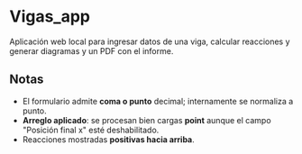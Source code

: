 
# Vigas_app 

Aplicación web local para ingresar datos de una viga, calcular reacciones y generar diagramas y un PDF con el informe.

## Notas
- El formulario admite **coma o punto** decimal; internamente se normaliza a punto.
- **Arreglo aplicado**: se procesan bien cargas **point** aunque el campo "Posición final x" esté deshabilitado.
- Reacciones mostradas **positivas hacia arriba**.
